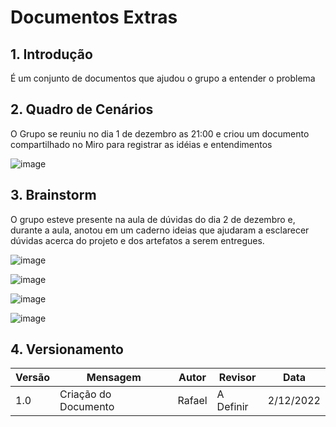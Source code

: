 # Documentos Extras

## 1. Introdução
É um conjunto de documentos que ajudou o grupo a entender o problema

## 2. Quadro de Cenários
O Grupo se reuniu no dia 1 de dezembro as 21:00 e criou um documento compartilhado no Miro para registrar as idéias e entendimentos

![image](../assets/Extra_Modelagem/QuadroCenarios.jpg)

## 3. Brainstorm
O grupo esteve presente na aula de dúvidas do dia 2 de dezembro e, durante a aula, anotou em um caderno ideias que ajudaram a esclarecer dúvidas acerca do projeto e dos artefatos a serem entregues.

![image](../assets/Extra_Modelagem/caderno1.jpg)

![image](../assets/Extra_Modelagem/caderno2.jpg)

![image](../assets/Extra_Modelagem/caderno3.jpg)

![image](../assets/Extra_Modelagem/caderno4.jpg)

## 4. Versionamento

| Versão | Mensagem                   | Autor        | Revisor       | Data       |
|--------|----------------------------|--------------|---------------|------------|
| 1.0    | Criação do Documento      | Rafael | A Definir | 2/12/2022 |